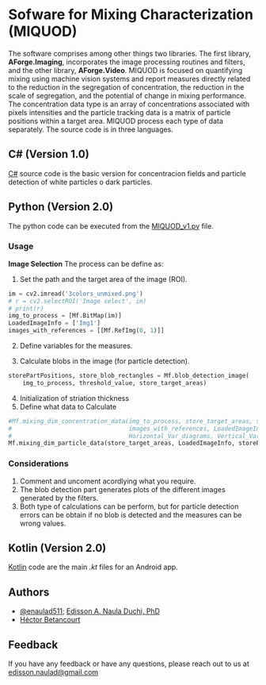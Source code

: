 
# Sofware for Mixing Characterization (MIQUOD)

The software comprises among other things two libraries. The first library, **AForge.Imaging**, incorporates the image processing routines and filters, and the other library, **AForge.Video**. MIQUOD is focused on quantifying mixing using machine vision systems and report measures directly related to the reduction in the segregation of concentration, the reduction in the scale of segregation, and the potential of change in mixing performance. The concentration data type is an array of concentrations associated with pixels intensities and the particle tracking data is a matrix of particle positions within a target area. MIQUOD process each type of data separately. The source code is in three languages.

## C# (Version 1.0)
[C#](https://github.com/enaulad511/MIQUOD_Multi/tree/main/C%23) source code is the basic version for concentracion fields and particle detection of white particles o dark particles.
## Python (Version 2.0)
The python code can be executed from the [MIQUOD_v1.py](https://github.com/enaulad511/MIQUOD_Multi/blob/main/Python/MIQUOD_v1.py) file. 

### Usage
**Image Selection**
The process can be define as:
1. Set the path and the target area of the image (ROI).
```python
im = cv2.imread('3colors_unmixed.png')
# r = cv2.selectROI('Image select', im)
# print(r)
img_to_process = [Mf.BitMap(im)]
LoadedImageInfo = ['Img1']
images_with_references = [[Mf.RefImg(0, 1)]]
```

2. Define variables for the measures.

3. Calculate blobs in the image (for particle detection).
```python
storePartPositions, store_blob_rectangles = Mf.blob_detection_image(
    img_to_process, threshold_value, store_target_areas)
```
4. Initialization of striation thickness
5. Define what data to Calculate
```python
#Mf.mixing_dim_concentration_data(img_to_process, store_target_areas, storeConcentrationData,
#                                 images_with_references, LoadedImageInfo, dark_checkbox, IntensityMeasures,
#                                 Horizontal_Var_diagrams, Vertical_Var_diagrams)
Mf.mixing_dim_particle_data(store_target_areas, LoadedImageInfo, storePartPositions, max_striation_thick)
```
### Considerations
1. Comment and uncoment acordlying what you require.
2. The blob detection part generates plots of the different images generated by the filters.
3. Both type of calculations can be perform, but for particle detection errors can be obtain if no blob is detected and the measures can be wrong values.

## Kotlin (Version 2.0)
[Kotlin](https://github.com/enaulad511/MIQUOD_Multi/tree/main/Kotlin/MIQUOD2/app/src/main/java/com/poc_itesm/miquod2) code are the main *.kt* files for an Android app.

## Authors

- [@enaulad511](https://github.com/enaulad511); [Edisson A. Naula Duchi, PhD](https://www.researchgate.net/profile/Edisson-Naula-Duchi)
- [Héctor Betancourt](https://mx.linkedin.com/in/hbetancourtc)

## Feedback

If you have any feedback or have any questions, please reach out to us at [edisson.naulad@gmail.com](mailto:edisson.naulad@gmail.com)
